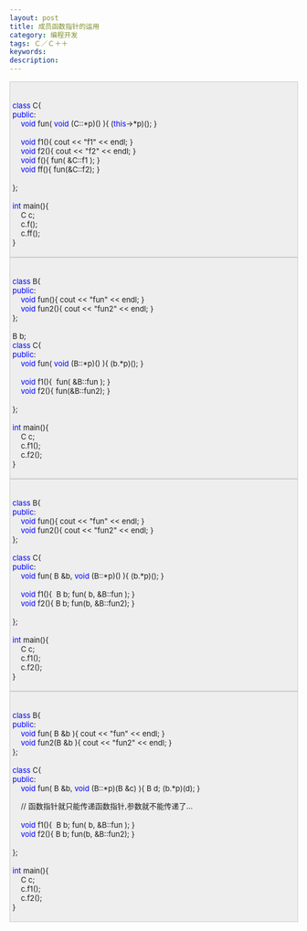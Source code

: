 ```yaml
---
layout: post
title: 成员函数指针的运用
category: 编程开发
tags: Ｃ／Ｃ＋＋
keywords: 
description: 
---
```


<div
style="border-bottom:#cccccc 1px solid;border-left:#cccccc 1px solid;padding-bottom:4px;background-color:#eeeeee;padding-left:4px;width:98%;padding-right:5px;font-size:13px;word-break:break-all;border-top:#cccccc 1px solid;border-right:#cccccc 1px solid;padding-top:4px;">

\
 <span style="color:#0000ff;">class</span> C{\
 <span style="color:#0000ff;">public</span>:\
     <span style="color:#0000ff;">void</span> fun( <span
style="color:#0000ff;">void</span> (C::\*p)() ){ (<span
style="color:#0000ff;">this</span>-\>\*p)(); }\
\
     <span
style="color:#0000ff;">void</span> f1(){ cout \<\< "f1" \<\< endl; }\
     <span
style="color:#0000ff;">void</span> f2(){ cout \<\< "f2" \<\< endl; }\
     <span style="color:#0000ff;">void</span> f(){ fun( &C::f1 ); }\
     <span style="color:#0000ff;">void</span> ff(){ fun(&C::f2); }\
\
 };\
\
 <span style="color:#0000ff;">int</span> main(){\
     C c;\
     c.f();\
     c.ff();\
 }

</div>

<div
style="border-bottom:#cccccc 1px solid;border-left:#cccccc 1px solid;padding-bottom:4px;background-color:#eeeeee;padding-left:4px;width:98%;padding-right:5px;font-size:13px;word-break:break-all;border-top:#cccccc 1px solid;border-right:#cccccc 1px solid;padding-top:4px;">

\
 <span style="color:#0000ff;">class</span> B{\
 <span style="color:#0000ff;">public</span>:\
     <span
style="color:#0000ff;">void</span> fun(){ cout \<\< "fun" \<\< endl; }\
     <span
style="color:#0000ff;">void</span> fun2(){ cout \<\< "fun2" \<\< endl; }\
 };\
\
 B b;\
 <span style="color:#0000ff;">class</span> C{\
 <span style="color:#0000ff;">public</span>:\
     <span style="color:#0000ff;">void</span> fun( <span
style="color:#0000ff;">void</span> (B::\*p)() ){ (b.\*p)(); }\
\
     <span style="color:#0000ff;">void</span> f1(){  fun( &B::fun ); }\
     <span style="color:#0000ff;">void</span> f2(){ fun(&B::fun2); }\
     \
 };\
\
 <span style="color:#0000ff;">int</span> main(){\
     C c;\
     c.f1();\
     c.f2();\
 }

</div>

<div
style="border-bottom:#cccccc 1px solid;border-left:#cccccc 1px solid;padding-bottom:4px;background-color:#eeeeee;padding-left:4px;width:98%;padding-right:5px;font-size:13px;word-break:break-all;border-top:#cccccc 1px solid;border-right:#cccccc 1px solid;padding-top:4px;">

\
 <span style="color:#0000ff;">class</span> B{\
 <span style="color:#0000ff;">public</span>:\
     <span
style="color:#0000ff;">void</span> fun(){ cout \<\< "fun" \<\< endl; }\
     <span
style="color:#0000ff;">void</span> fun2(){ cout \<\< "fun2" \<\< endl; }\
 };\
\
 <span style="color:#0000ff;">class</span> C{\
 <span style="color:#0000ff;">public</span>:\
     <span style="color:#0000ff;">void</span> fun( B &b, <span
style="color:#0000ff;">void</span> (B::\*p)() ){ (b.\*p)(); }\
\
     <span
style="color:#0000ff;">void</span> f1(){  B b; fun( b, &B::fun ); }\
     <span
style="color:#0000ff;">void</span> f2(){ B b; fun(b, &B::fun2); }\
\
 };\
\
 <span style="color:#0000ff;">int</span> main(){\
     C c;\
     c.f1();\
     c.f2();\
 }

</div>

<div
style="border-bottom:#cccccc 1px solid;border-left:#cccccc 1px solid;padding-bottom:4px;background-color:#eeeeee;padding-left:4px;width:98%;padding-right:5px;font-size:13px;word-break:break-all;border-top:#cccccc 1px solid;border-right:#cccccc 1px solid;padding-top:4px;">

\
 <span style="color:#0000ff;">class</span> B{\
 <span style="color:#0000ff;">public</span>:\
     <span
style="color:#0000ff;">void</span> fun( B &b ){ cout \<\< "fun" \<\< endl; }\
     <span
style="color:#0000ff;">void</span> fun2(B &b ){ cout \<\< "fun2" \<\< endl; }\
 };\
\
 <span style="color:#0000ff;">class</span> C{\
 <span style="color:#0000ff;">public</span>:\
     <span style="color:#0000ff;">void</span> fun( B &b, <span
style="color:#0000ff;">void</span> (B::\*p)(B &c) ){ B d; (b.\*p)(d); }

    // 函数指针就只能传递函数指针,参数就不能传递了...\
\
     <span
style="color:#0000ff;">void</span> f1(){  B b; fun( b, &B::fun ); }\
     <span
style="color:#0000ff;">void</span> f2(){ B b; fun(b, &B::fun2); }\
\
 };\
\
 <span style="color:#0000ff;">int</span> main(){\
     C c;\
     c.f1();\
     c.f2();\
 }

</div>







